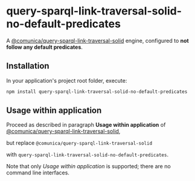 # query-sparql-link-traversal-solid-no-default-predicates

A [@comunica/query-sparql-link-traversal-solid](https://www.npmjs.com/package/@comunica/query-sparql-link-traversal-solid) engine, configured to **not follow any default predicates**.

## Installation

In your application's project root folder, execute:

```bash
npm install query-sparql-link-traversal-solid-no-default-predicates
```

## Usage within application

Proceed as described in paragraph **Usage within application** of [@comunica/query-sparql-link-traversal-solid](https://www.npmjs.com/package/@comunica/query-sparql-link-traversal-solid),

but replace `@comunica/query-sparql-link-traversal-solid`

with `query-sparql-link-traversal-solid-no-default-predicates`.

Note that only *Usage within application* is supported; there are no command line interfaces.
